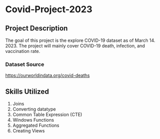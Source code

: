 # Covid-Project-2023

## Project Description

The goal of this project is the explore COVID-19 dataset as of March 14. 2023. The project will mainly cover COVID-19 death, infection, and vaccination rate.

### Dataset Source
https://ourworldindata.org/covid-deaths

## Skills Utilized
1. Joins
2. Converting datatype
3. Common Table Expression (CTE)
4. Windows Functions
5. Aggregated Functions
6. Creating Views
